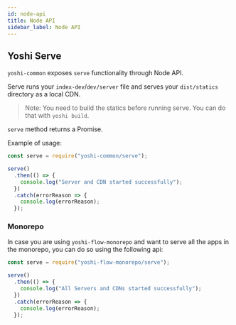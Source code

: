 ```yaml
---
id: node-api
title: Node API
sidebar_label: Node API
---
```


## Yoshi Serve

`yoshi-common` exposes `serve` functionality through Node API.

Serve runs your `index-dev`/`dev/server` file and serves your `dist/statics` directory as a local CDN.

> Note: You need to build the statics before running serve. You can do that with `yoshi build`.

`serve` method returns a Promise.

Example of usage:

```javascript
const serve = require("yoshi-common/serve");

serve()
  .then(() => {
    console.log("Server and CDN started successfully");
  })
  .catch(errorReason => {
    console.log(errorReason);
  });
```

### Monorepo

In case you are using `yoshi-flow-monorepo` and want to serve all the apps in the monorepo, you can do so using the following api:

```javascript
const serve = require("yoshi-flow-monorepo/serve");

serve()
  .then(() => {
    console.log("All Servers and CDNs started successfully");
  })
  .catch(errorReason => {
    console.log(errorReason);
  });
```
